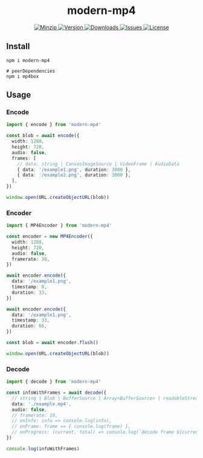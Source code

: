 <h1 align="center">modern-mp4</h1>

<p align="center">
  <a href="https://unpkg.com/modern-mp4">
    <img src="https://img.shields.io/bundlephobia/minzip/modern-mp4" alt="Minzip">
  </a>
  <a href="https://www.npmjs.com/package/modern-mp4">
    <img src="https://img.shields.io/npm/v/modern-mp4.svg" alt="Version">
  </a>
  <a href="https://www.npmjs.com/package/modern-mp4">
    <img src="https://img.shields.io/npm/dm/modern-mp4" alt="Downloads">
  </a>
  <a href="https://github.com/qq15725/modern-mp4/issues">
    <img src="https://img.shields.io/github/issues/qq15725/modern-mp4" alt="Issues">
  </a>
  <a href="https://github.com/qq15725/modern-mp4/blob/main/LICENSE">
    <img src="https://img.shields.io/npm/l/modern-mp4.svg" alt="License">
  </a>
</p>

## Install

```shell
npm i modern-mp4

# peerDependencies
npm i mp4box
```

## Usage

### Encode

```ts
import { encode } from 'modern-mp4'

const blob = await encode({
  width: 1280,
  height: 720,
  audio: false,
  frames: [
    // data: string | CanvasImageSource | VideoFrame | AudioData
    { data: '/example1.png', duration: 3000 },
    { data: '/example2.png', duration: 3000 },
  ],
})

window.open(URL.createObjectURL(blob))
```

### Encoder

```ts
import { MP4Encoder } from 'modern-mp4'

const encoder = new MP4Encoder({
  width: 1280,
  height: 720,
  audio: false,
  framerate: 30,
})

await encoder.encode({
  data: '/example1.png',
  timestamp: 0,
  duration: 33,
})

await encoder.encode({
  data: '/example1.png',
  timestamp: 33,
  duration: 66,
})

const blob = await encoder.flush()

window.open(URL.createObjectURL(blob))
```

### Decode

```ts
import { decode } from 'modern-mp4'

const infoWithFrames = await decode({
  // string | Blob | BufferSource | Array<BufferSource> | readableStream<BufferSource>
  data: './example.mp4',
  audio: false,
  // framerate: 10,
  // onInfo: info => console.log(info),
  // onFrame: frame => { console.log(frame) },
  // onProgress: (current, total) => console.log(`decode frame ${current}/${total}`),
})

console.log(infoWithFrames)
```
